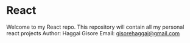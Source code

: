 # React
Welcome to my React repo.
This repository will contain all my personal react projects 
Author: Haggai Gisore
Email: gisorehaggai@gmail.com
